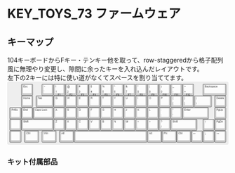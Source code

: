 # KEY_TOYS_73 ファームウェア

## キーマップ
104キーボードからFキー・テンキー他を取って、row-staggeredから格子配列風に無理やり変更し、隙間に余ったキーを入れ込んだレイアウトです。<br>
左下の2キーには特に使い道がなくてスペースを割り当ててます。
<img width="1500" alt="代替テキスト" src="https://github.com/T-toys/KEY_TOYS_73/blob/master/image/key_toys_73-keylayout.png">

### キット付属部品
